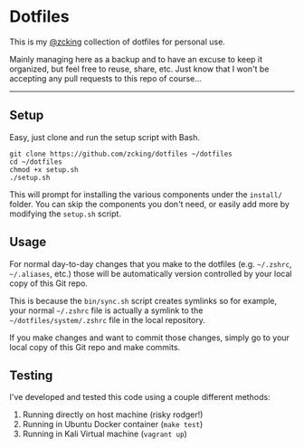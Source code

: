 # Dotfiles

This is my [@zcking](https://github.com/zcking) collection of dotfiles for personal use.

Mainly managing here as a backup and to have an excuse to keep it organized, but feel free to reuse, share, etc. Just know that I won't be accepting any pull requests to this repo of course...

---

## Setup

Easy, just clone and run the setup script with Bash.

```shell
git clone https://github.com/zcking/dotfiles ~/dotfiles
cd ~/dotfiles
chmod +x setup.sh
./setup.sh
```

This will prompt for installing the various components under the `install/` folder. You can skip the components you don't need, or easily add more by modifying the `setup.sh` script.

## Usage

For normal day-to-day changes that you make to the dotfiles (e.g. `~/.zshrc`, `~/.aliases`, etc.) those will be automatically version controlled by your local copy of this Git repo.

This is because the `bin/sync.sh` script creates symlinks so for example, your normal `~/.zshrc` file is actually a symlink to the `~/dotfiles/system/.zshrc` file in the local repository.

If you make changes and want to commit those changes, simply go to your local copy of this Git repo and make commits.

## Testing

I've developed and tested this code using a couple different methods:

1. Running directly on host machine (risky rodger!)
2. Running in Ubuntu Docker container (`make test`)
3. Running in Kali Virtual machine (`vagrant up`)

